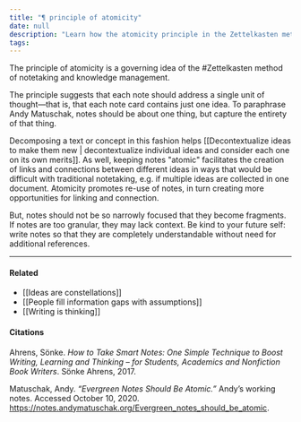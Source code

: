 ```yaml
---
title: "¶ principle of atomicity"
date: null
description: "Learn how the atomicity principle in the Zettelkasten method improves note-taking by focusing each note on a single clear idea for better connections and easier reuse."
tags:
---
```


The principle of atomicity is a governing idea of the #Zettelkasten method of notetaking and knowledge management.

The principle suggests that each note should address a single unit of thought—that is, that each note card contains just one idea. To paraphrase Andy Matuschak, notes should be about one thing, but capture the entirety of that thing.

Decomposing a text or concept in this fashion helps [[Decontextualize ideas to make them new | decontextualize individual ideas and consider each one on its own merits]]. As well, keeping notes "atomic" facilitates the creation of links and connections between different ideas in ways that would be difficult with traditional notetaking, e.g. if multiple ideas are collected in one document. Atomicity promotes re-use of notes, in turn creating more opportunities for linking and connection.

But, notes should not be so narrowly focused that they become fragments. If notes are too granular, they may lack context. Be kind to your future self: write notes so that they are completely understandable without need for additional references.

---

#### Related

- [[Ideas are constellations]]
- [[People fill information gaps with assumptions]]
- [[Writing is thinking]]

#### Citations

Ahrens, Sönke. _How to Take Smart Notes: One Simple Technique to Boost Writing, Learning and Thinking – for Students, Academics and Nonfiction Book Writers_. Sönke Ahrens, 2017.

Matuschak, Andy. _“Evergreen Notes Should Be Atomic.”_ Andyʼs working notes. Accessed October 10, 2020. <https://notes.andymatuschak.org/Evergreen_notes_should_be_atomic>.
